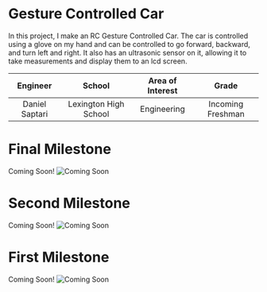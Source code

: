 ﻿# Gesture Controlled Car
In this project, I make an RC Gesture Controlled Car. The car is controlled using a glove on my hand and can be controlled to go forward, backward, and turn left and right. It also has an ultrasonic sensor on it, allowing it to take measurements and display them to an lcd screen.

| **Engineer** | **School** | **Area of Interest** | **Grade** |
|:--:|:--:|:--:|:--:|
| Daniel Saptari | Lexington High School | Engineering | Incoming Freshman

# Final Milestone
Coming Soon!
![Coming Soon](https://images.squarespace-cdn.com/content/v1/591fd77d29687fd09cca478b/1555546030336-YXVPG30KTCM92JW89UTL/ke17ZwdGBToddI8pDm48kDrQ9tfdcvPUv7NgXGP4R2R7gQa3H78H3Y0txjaiv_0fDoOvxcdMmMKkDsyUqMSsMWxHk725yiiHCCLfrh8O1z4YTzHvnKhyp6DaNYroOW3ZGjoBKy3azqku80C789l0gmXcXvEVFTLbYX9CdVcGe4zwrosjp5YtnrvbmlM1LFKb7wNXE8lRZ0Z8l5PIsW3Vw/AdobeStock_139559217.jpeg)

# Second Milestone
 Coming Soon!
![Coming Soon](https://images.squarespace-cdn.com/content/v1/591fd77d29687fd09cca478b/1555546030336-YXVPG30KTCM92JW89UTL/ke17ZwdGBToddI8pDm48kDrQ9tfdcvPUv7NgXGP4R2R7gQa3H78H3Y0txjaiv_0fDoOvxcdMmMKkDsyUqMSsMWxHk725yiiHCCLfrh8O1z4YTzHvnKhyp6Da-NYroOW3ZGjoBKy3azqku80C789l0gmXcXvEVFTLbYX9CdVcGe4zwrosjp5YtnrvbmlM1LFKb7wNXE8lRZ0Z8l5PIsW3Vw/AdobeStock_139559217.jpeg)
# First Milestone
 Coming Soon!
![Coming Soon](https://images.squarespace-cdn.com/content/v1/591fd77d29687fd09cca478b/1555546030336-YXVPG30KTCM92JW89UTL/ke17ZwdGBToddI8pDm48kDrQ9tfdcvPUv7NgXGP4R2R7gQa3H78H3Y0txjaiv_0fDoOvxcdMmMKkDsyUqMSsMWxHk725yiiHCCLfrh8O1z4YTzHvnKhyp6Da-NYroOW3ZGjoBKy3azqku80C789l0gmXcXvEVFTLbYX9CdVcGe4zwrosjp5YtnrvbmlM1LFKb7wNXE8lRZ0Z8l5PIsW3Vw/AdobeStock_139559217.jpeg)
